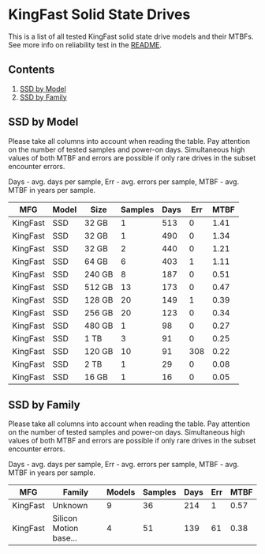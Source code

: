 KingFast Solid State Drives
===========================

This is a list of all tested KingFast solid state drive models and their MTBFs. See
more info on reliability test in the [README](https://github.com/linuxhw/SMART).

Contents
--------

1. [ SSD by Model  ](#ssd-by-model)
2. [ SSD by Family ](#ssd-by-family)

SSD by Model
------------

Please take all columns into account when reading the table. Pay attention on the
number of tested samples and power-on days. Simultaneous high values of both MTBF
and errors are possible if only rare drives in the subset encounter errors.

Days - avg. days per sample,
Err  - avg. errors per sample,
MTBF - avg. MTBF in years per sample.

| MFG       | Model              | Size   | Samples | Days  | Err   | MTBF |
|-----------|--------------------|--------|---------|-------|-------|------|
| KingFast  | SSD                | 32 GB  | 1       | 513   | 0     | 1.41   |
| KingFast  | SSD                | 32 GB  | 1       | 490   | 0     | 1.34   |
| KingFast  | SSD                | 32 GB  | 2       | 440   | 0     | 1.21   |
| KingFast  | SSD                | 64 GB  | 6       | 403   | 1     | 1.11   |
| KingFast  | SSD                | 240 GB | 8       | 187   | 0     | 0.51   |
| KingFast  | SSD                | 512 GB | 13      | 173   | 0     | 0.47   |
| KingFast  | SSD                | 128 GB | 20      | 149   | 1     | 0.39   |
| KingFast  | SSD                | 256 GB | 20      | 123   | 0     | 0.34   |
| KingFast  | SSD                | 480 GB | 1       | 98    | 0     | 0.27   |
| KingFast  | SSD                | 1 TB   | 3       | 91    | 0     | 0.25   |
| KingFast  | SSD                | 120 GB | 10      | 91    | 308   | 0.22   |
| KingFast  | SSD                | 2 TB   | 1       | 29    | 0     | 0.08   |
| KingFast  | SSD                | 16 GB  | 1       | 16    | 0     | 0.05   |

SSD by Family
-------------

Please take all columns into account when reading the table. Pay attention on the
number of tested samples and power-on days. Simultaneous high values of both MTBF
and errors are possible if only rare drives in the subset encounter errors.

Days - avg. days per sample,
Err  - avg. errors per sample,
MTBF - avg. MTBF in years per sample.

| MFG       | Family                 | Models | Samples | Days  | Err   | MTBF |
|-----------|------------------------|--------|---------|-------|-------|------|
| KingFast  | Unknown                | 9      | 36      | 214   | 1     | 0.57   |
| KingFast  | Silicon Motion base... | 4      | 51      | 139   | 61    | 0.38   |
